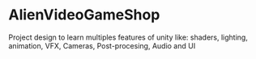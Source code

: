 # AlienVideoGameShop
Project design to learn multiples features of unity like: shaders, lighting, animation, VFX, Cameras, Post-procesing, Audio and UI
